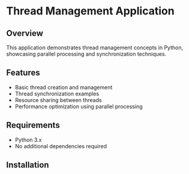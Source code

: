 # Thread Management Application

## Overview
This application demonstrates thread management concepts in Python, showcasing parallel processing and synchronization techniques.

## Features
- Basic thread creation and management
- Thread synchronization examples
- Resource sharing between threads
- Performance optimization using parallel processing

## Requirements
- Python 3.x
- No additional dependencies required

## Installation